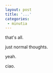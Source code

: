 ```yaml
---
layout: post
title: '...'
categories:
 - minutia
---
```


that's all.

just normal thoughts.

yeah.

ciao.

